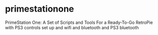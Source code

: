 primestationone
===============

PrimeStation One: A Set of Scripts and Tools For a Ready-To-Go RetroPie with PS3 controls set up and wifi and bluetooth and PS3 bluetooth
